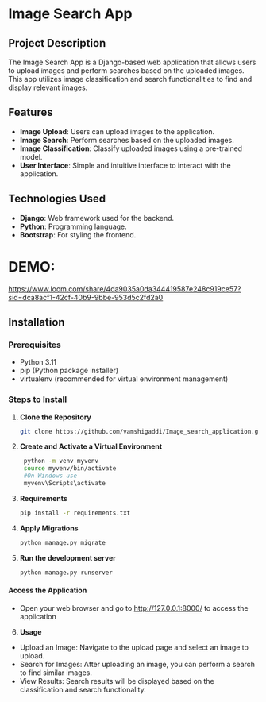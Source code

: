# Image Search App

## Project Description

The Image Search App is a Django-based web application that allows users to upload images and perform searches based on the uploaded images. This app utilizes image classification and search functionalities to find and display relevant images.

## Features

- **Image Upload**: Users can upload images to the application.
- **Image Search**: Perform searches based on the uploaded images.
- **Image Classification**: Classify uploaded images using a pre-trained model.
- **User Interface**: Simple and intuitive interface to interact with the application.

## Technologies Used

- **Django**: Web framework used for the backend.
- **Python**: Programming language.
- **Bootstrap**: For styling the frontend.
  
 # DEMO:
   https://www.loom.com/share/4da9035a0da344419587e248c919ce57?sid=dca8acf1-42cf-40b9-9bbe-953d5c2fd2a0

## Installation

### Prerequisites

- Python 3.11 
- pip (Python package installer)
- virtualenv (recommended for virtual environment management)

### Steps to Install

1. **Clone the Repository**

   ```bash
   git clone https://github.com/vamshigaddi/Image_search_application.git
2. **Create and Activate a Virtual Environment**
   ```bash
    python -m venv myvenv
    source myvenv/bin/activate  
    #On Windows use
    myvenv\Scripts\activate
3. **Requirements**
   ```bash
   pip install -r requirements.txt
4. **Apply Migrations**
   ```bash
   python manage.py migrate
5. **Run the development server**
   ```bash
   python manage.py runserver
   ```
####  Access the Application
- Open your web browser and go to http://127.0.0.1:8000/ to access the application
6. **Usage**
- Upload an Image: Navigate to the upload page and select an image to upload.
- Search for Images: After uploading an image, you can perform a search to find similar images.
- View Results: Search results will be displayed based on the classification and search functionality.



